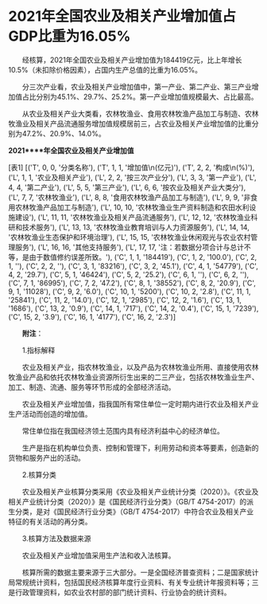 # 2021年全国农业及相关产业增加值占GDP比重为16.05%

　　经核算，2021年全国农业及相关产业增加值为184419亿元，比上年增长10.5%（未扣除价格因素），占国内生产总值的比重为16.05%。

　　分三次产业看，农业及相关产业增加值中，第一产业、第二产业、第三产业增加值占比分别为45.1%、29.7%、25.2%。第一产业增加值规模最大、占比最高。

　　从农业及相关产业大类看，农林牧渔业、食用农林牧渔产品加工与制造、农林牧渔业及相关产品流通服务增加值规模居前三，占农业及相关产业增加值的比重分别为47.2%、20.9%、14.0%。

**2021****年全国农业及相关产业增加值**

[表1]
[('T', 0, 0, '分类名称'), ('T', 1, 1, '增加值\n(亿元)'), ('T', 2, 2, '构成\n(%)'), ('L', 1, 1, '农业及相关产业'), ('L', 2, 2, '按三次产业分'), ('L', 3, 3, '第一产业'), ('L', 4, 4, '第二产业'), ('L', 5, 5, '第三产业'), ('L', 6, 6, '按农业及相关产业大类分'), ('L', 7, 7, '农林牧渔业'), ('L', 8, 8, '食用农林牧渔产品加工与制造'), ('L', 9, 9, '非食用农林牧渔产品加工与制造'), ('L', 10, 10, '农林牧渔业生产资料制造和农田水利设施建设'), ('L', 11, 11, '农林牧渔业及相关产品流通服务'), ('L', 12, 12, '农林牧渔业科研和技术服务'), ('L', 13, 13, '农林牧渔业教育培训与人力资源服务'), ('L', 14, 14, '农林牧渔业生态保护和环境治理'), ('L', 15, 15, '农林牧渔业休闲观光与农业农村管理服务'), ('L', 16, 16, '其他支持服务'), ('L', 17, 17, '注：若数据分项合计与总计不等，是由于数值修约误差所致。'), ('C', 1, 1, '184419'), ('C', 1, 2, '100.0'), ('C', 2, 1, ''), ('C', 2, 2, ''), ('C', 3, 1, '83216'), ('C', 3, 2, '45.1'), ('C', 4, 1, '54779'), ('C', 4, 2, '29.7'), ('C', 5, 1, '46424'), ('C', 5, 2, '25.2'), ('C', 6, 1, ''), ('C', 6, 2, ''), ('C', 7, 1, '86995'), ('C', 7, 2, '47.2'), ('C', 8, 1, '38552'), ('C', 8, 2, '20.9'), ('C', 9, 1, '11028'), ('C', 9, 2, '6.0'), ('C', 10, 1, '5200'), ('C', 10, 2, '2.8'), ('C', 11, 1, '25841'), ('C', 11, 2, '14.0'), ('C', 12, 1, '2985'), ('C', 12, 2, '1.6'), ('C', 13, 1, '1686'), ('C', 13, 2, '0.9'), ('C', 14, 1, '717'), ('C', 14, 2, '0.4'), ('C', 15, 1, '7239'), ('C', 15, 2, '3.9'), ('C', 16, 1, '4177'), ('C', 16, 2, '2.3')]

　　**附注**：

　　1.指标解释

　　农业及相关产业，指农林牧渔业，以及产品为农林牧渔业所用、直接使用农林牧渔业产品和依托农林牧渔业资源所衍生出来的二三产业，包括农林牧渔业生产、加工、制造、流通、服务等环节形成的全部经济活动。

　　农业及相关产业增加值，指我国所有常住单位一定时期内进行农业及相关产业生产活动而创造的增加值。

　　常住单位指在我国经济领土范围内具有经济利益中心的经济单位。

　　生产是指在机构单位负责、控制和管理下，利用劳动和资本等要素，创造新的货物和服务产出的活动。

　　2.核算分类

　　农业及相关产业核算分类采用《农业及相关产业统计分类（2020）》。《农业及相关产业统计分类（2020）》是《国民经济行业分类》（GB/T 4754-2017）的派生分类，是对《国民经济行业分类》（GB/T 4754-2017）中符合农业及相关产业特征的有关活动的再分类。

　　3.核算方法及数据来源

　　农业及相关产业增加值采用生产法和收入法核算。

　　核算所需的数据主要来源于三大部分。一是全国经济普查资料；二是国家统计局常规统计资料，包括国民经济核算年度行业资料、有关专业统计年报资料等；三是行政管理资料，如农业农村部的部门统计资料、行业协会的统计资料。